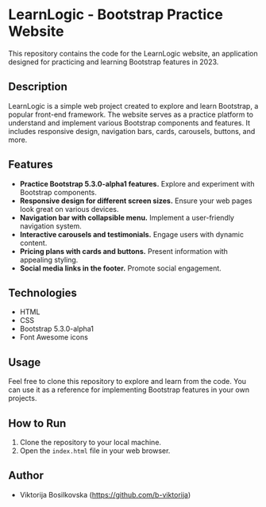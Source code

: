 # LearnLogic - Bootstrap Practice Website

This repository contains the code for the LearnLogic website, an application designed for practicing and learning Bootstrap features in 2023.

## Description

LearnLogic is a simple web project created to explore and learn Bootstrap, a popular front-end framework. The website serves as a practice platform to understand and implement various Bootstrap components and features. It includes responsive design, navigation bars, cards, carousels, buttons, and more.

## Features

- **Practice Bootstrap 5.3.0-alpha1 features.** Explore and experiment with Bootstrap components.
- **Responsive design for different screen sizes.** Ensure your web pages look great on various devices.
- **Navigation bar with collapsible menu.** Implement a user-friendly navigation system.
- **Interactive carousels and testimonials.** Engage users with dynamic content.
- **Pricing plans with cards and buttons.** Present information with appealing styling.
- **Social media links in the footer.** Promote social engagement.

## Technologies

- HTML
- CSS
- Bootstrap 5.3.0-alpha1
- Font Awesome icons

## Usage

Feel free to clone this repository to explore and learn from the code. You can use it as a reference for implementing Bootstrap features in your own projects.

## How to Run

1. Clone the repository to your local machine.
2. Open the `index.html` file in your web browser.

## Author

- Viktorija Bosilkovska (https://github.com/b-viktorija)

